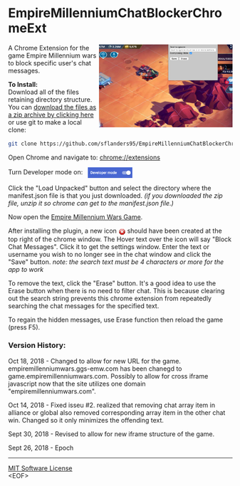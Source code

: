 # EmpireMillenniumChatBlockerChromeExt
<img src="images/emwss.jpg" width="300" align="right">


A Chrome Extension for the game Empire Millennium wars to block specific user's chat messages.

**To Install:**<br>
Download all of the files retaining directory structure.  You can [download the files as a zip archive by clicking here](https://github.com/sflanders95/EmpireMillenniumChatBlockerChromeExt/archive/master.zip) or use git to make a local clone:
```sh
git clone https://github.com/sflanders95/EmpireMillenniumChatBlockerChromeExt
```

Open Chrome and navigate to: [chrome://extensions](chrome://extensions)

Turn Developer mode on: &nbsp; <img src="images/chromeDevModeOn.png" width="100" valign="middle">

Click the "Load Unpacked" button and select the directory where the manifest.json file is that you just downloaded.  *(if you downloaded the zip file, unzip it so chrome can get to the manifest.json file.)*

Now open the [Empire Millennium Wars Game](https://empiremillenniumwars.com/ 'a goodgamesstudios crappy product').

After installing the plugin, a new icon <img src="images/Actions-process-stop-icon16.png" valign="middle"> should have been created at the top right of the chrome window.  The Hover text over the icon will say "Block Chat Messages".  Click it to get the settings window.  Enter the text or username you wish to no longer see in the chat window and click the "Save" button. *note: the search text must be 4 characters or more for the app to work*

To remove the text, click the "Erase" button.  It's a good idea to use the Erase button when there is no need to filter chat. This is because clearing out the search string prevents this chrome extension from repeatedly searching the chat messages for the specified text.

To regain the hidden messages, use Erase function then reload the game (press F5).

### Version History:

Oct 18, 2018 - Changed to allow for new URL for the game.  empiremillenniumwars.ggs-emw.com has been chanegd to game.empiremillenniumwars.com.  Possibly to allow for cross iframe javascript now that the site utilizes one domain "empiremillenniumwars.com".

Oct 14, 2018 - Fixed isseu #2.  realized that removing chat array item in alliance or global also removed corresponding array item in the other chat win.  Changed so it only minimizes the offending text.

Sept 30, 2018 - Revised to allow for new iframe structure of the game.

Sept 26, 2018 - Epoch

---
[MIT Software License](https://raw.githubusercontent.com/sflanders95/EmpireMillenniumChatBlockerChromeExt/master/LICENSE) <br>
\<EOF\>
